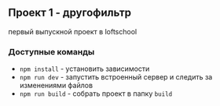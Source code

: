 ## Проект 1 - другофильтр
первый выпускной проект в loftschool
### Доступные команды

* `npm install` - установить зависимости
* `npm run dev` - запустить встроенный сервер и следить за изменениями файлов
* `npm run build` - собрать проект в папку `build`
